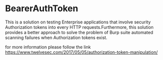 # BearerAuthToken

This is a solution on testing Enterprise applications that involve security Authorization tokens into every HTTP requests.Furthermore, this solution provides a better approach to solve the problem of Burp suite automated scanning failures when Authorization tokens exist.


for more information please follow the link https://www.twelvesec.com/2017/05/05/authorization-token-manipulation/

